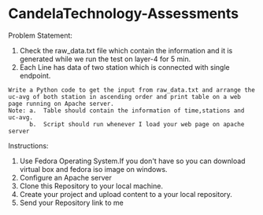 # CandelaTechnology-Assessments

Problem Statement:
  
  1.  Check the raw_data.txt file which contain the information and it is generated while we run the test on layer-4 for 5 min.
  2.  Each Line has data of two station which is connected with single endpoint.
  
    Write a Python code to get the input from raw_data.txt and arrange the uc-avg of both station in ascending order and print table on a web page running on Apache server.
    Note: a.  Table should contain the information of time,stations and uc-avg.
          b.  Script should run whenever I load your web page on apache server





Instructions:

  1.  Use Fedora Operating System.If you don't have so you can download virtual box and fedora iso image on windows.
  2.  Configure an Apache server
  3.  Clone this Repository to your local machine.
  4.  Create your project and upload content to a your local repository.
  5.  Send your Repository link to me
